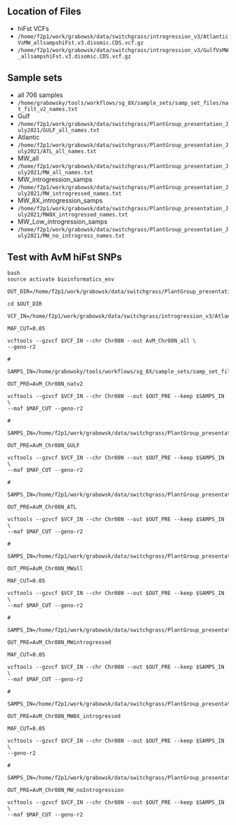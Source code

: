 ## Location of Files
* hiFst VCFs
 * `/home/f2p1/work/grabowsk/data/switchgrass/introgression_v3/AtlanticVsMW_allsampshiFst.v3.disomic.CDS.vcf.gz`
 * `/home/f2p1/work/grabowsk/data/switchgrass/introgression_v3/GulfVsMW_allsampshiFst.v3.disomic.CDS.vcf.gz`

## Sample sets
* all 706 samples
 * `/home/grabowsky/tools/workflows/sg_8X/sample_sets/samp_set_files/nat_filt_v2_names.txt`
* Gulf
 * `/home/f2p1/work/grabowsk/data/switchgrass/PlantGroup_presentation_July2021/GULF_all_names.txt`
* Atlantic
 * `/home/f2p1/work/grabowsk/data/switchgrass/PlantGroup_presentation_July2021/ATL_all_names.txt`
* MW_all
 * `/home/f2p1/work/grabowsk/data/switchgrass/PlantGroup_presentation_July2021/MW_all_names.txt`
* MW_introgression_samps
 * `/home/f2p1/work/grabowsk/data/switchgrass/PlantGroup_presentation_July2021/MW_introgressed_names.txt`
* MW_8X_introgression_samps
 * `/home/f2p1/work/grabowsk/data/switchgrass/PlantGroup_presentation_July2021/MW8X_introgressed_names.txt`
* MW_Low_introgression_samps
 * `/home/f2p1/work/grabowsk/data/switchgrass/PlantGroup_presentation_July2021/MW_no_introgress_names.txt`

## Test with AvM hiFst SNPs
```
bash
source activate bioinformatics_env

OUT_DIR=/home/f2p1/work/grabowsk/data/switchgrass/PlantGroup_presentation_July2021/

cd $OUT_DIR

VCF_IN=/home/f2p1/work/grabowsk/data/switchgrass/introgression_v3/AtlanticVsMW_allsampshiFst.v3.disomic.CDS.vcf.gz

MAF_CUT=0.05

vcftools --gzvcf $VCF_IN --chr Chr08N --out AvM_Chr08N_all \
--geno-r2

# 

SAMPS_IN=/home/grabowsky/tools/workflows/sg_8X/sample_sets/samp_set_files/nat_filt_v2_names.txt

OUT_PRE=AvM_Chr08N_natv2

vcftools --gzvcf $VCF_IN --chr Chr08N --out $OUT_PRE --keep $SAMPS_IN \
--maf $MAF_CUT --geno-r2

#

SAMPS_IN=/home/f2p1/work/grabowsk/data/switchgrass/PlantGroup_presentation_July2021/GULF_all_names.txt

OUT_PRE=AvM_Chr08N_GULF

vcftools --gzvcf $VCF_IN --chr Chr08N --out $OUT_PRE --keep $SAMPS_IN \
--maf $MAF_CUT --geno-r2

#

SAMPS_IN=/home/f2p1/work/grabowsk/data/switchgrass/PlantGroup_presentation_July2021/ATL_all_names.txt

OUT_PRE=AvM_Chr08N_ATL

vcftools --gzvcf $VCF_IN --chr Chr08N --out $OUT_PRE --keep $SAMPS_IN \
--maf $MAF_CUT --geno-r2

# 

SAMPS_IN=/home/f2p1/work/grabowsk/data/switchgrass/PlantGroup_presentation_July2021/MW_all_names.txt

OUT_PRE=AvM_Chr08N_MWall

MAF_CUT=0.05

vcftools --gzvcf $VCF_IN --chr Chr08N --out $OUT_PRE --keep $SAMPS_IN \
--maf $MAF_CUT --geno-r2

#

SAMPS_IN=/home/f2p1/work/grabowsk/data/switchgrass/PlantGroup_presentation_July2021/MW_introgressed_names.txt

OUT_PRE=AvM_Chr08N_MWintrogressed

MAF_CUT=0.05

vcftools --gzvcf $VCF_IN --chr Chr08N --out $OUT_PRE --keep $SAMPS_IN \
--maf $MAF_CUT --geno-r2

#

SAMPS_IN=/home/f2p1/work/grabowsk/data/switchgrass/PlantGroup_presentation_July2021/MW8X_introgressed_names.txt

OUT_PRE=AvM_Chr08N_MW8X_introgressed

MAF_CUT=0.05

vcftools --gzvcf $VCF_IN --chr Chr08N --out $OUT_PRE --keep $SAMPS_IN \
--geno-r2

#

SAMPS_IN=/home/f2p1/work/grabowsk/data/switchgrass/PlantGroup_presentation_July2021/MW_no_introgress_names.txt

OUT_PRE=AvM_Chr08N_MW_noIntrogression

vcftools --gzvcf $VCF_IN --chr Chr08N --out $OUT_PRE --keep $SAMPS_IN \
--maf $MAF_CUT --geno-r2







```
